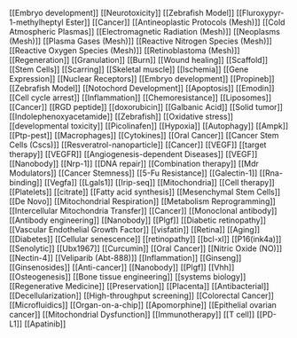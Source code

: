 [[Embryo development]]
[[Neurotoxicity]]
[[Zebrafish Model]]
[[Fluroxypyr-1-methylheptyl Ester]]
[[Cancer]]
[[Antineoplastic Protocols (Mesh)]]
[[Cold Atmospheric Plasmas]]
[[Electromagnetic Radiation (Mesh)]]
[[Neoplasms (Mesh)]]
[[Plasma Gases (Mesh)]]
[[Reactive Nitrogen Species (Mesh)]]
[[Reactive Oxygen Species (Mesh)]]
[[Retinoblastoma (Mesh)]]
[[Regeneration]]
[[Granulation]]
[[Burn]]
[[Wound healing]]
[[Scaffold]]
[[Stem Cells]]
[[Scarring]]
[[Skeletal muscle]]
[[Ischemia]]
[[Gene Expression]]
[[Nuclear Receptors]]
[[Embryo development]]
[[Propineb]]
[[Zebrafish Model]]
[[Notochord Development]]
[[Apoptosis]]
[[Emodin]]
[[Cell cycle arrest]]
[[Inflammation]]
[[Chemoresistance]]
[[Liposomes]]
[[Cancer]]
[[RGD peptide]]
[[doxorubicin]]
[[Galbanic Acid]]
[[Solid tumor]]
[[Indolephenoxyacetamide]]
[[Zebrafish]]
[[Oxidative stress]]
[[developmental toxicity]]
[[Picolinafen]]
[[Hypoxia]]
[[Autophagy]]
[[Ampk]]
[[Ptp-pest]]
[[Macrophages]]
[[Cytokines]]
[[Oral Cancer]]
[[Cancer Stem Cells (Cscs)]]
[[Resveratrol-nanoparticle]]
[[Cancer]]
[[VEGF]]
[[target therapy]]
[[VEGFR]]
[[Angiogenesis-dependent Diseases]]
[[VEGF]]
[[Nanobody]]
[[Nrp-1]]
[[DNA repair]]
[[Combination therapy]]
[[Mdr Modulators]]
[[Cancer Stemness]]
[[5-Fu Resistance]]
[[Galectin-1]]
[[Rna-binding]]
[[Vegfa]]
[[Lgals1]]
[[Irip-seq]]
[[Mitochondria]]
[[Cell therapy]]
[[Platelets]]
[[citrate]]
[[Fatty acid synthesis]]
[[Mesenchymal Stem Cells]]
[[De Novo]]
[[Mitochondrial Respiration]]
[[Metabolism Reprogramming]]
[[Intercellular Mitochondria Transfer]]
[[Cancer]]
[[Monoclonal antibody]]
[[Antibody engineering]]
[[Nanobody]]
[[Plgf]]
[[Diabetic retinopathy]]
[[Vascular Endothelial Growth Factor]]
[[visfatin]]
[[Retina]]
[[Aging]]
[[Diabetes]]
[[Cellular senescence]]
[[retinopathy]]
[[bcl-xl]]
[[P16(ink4a)]]
[[Senolytic]]
[[Ubx1967]]
[[Curcumin]]
[[Oral Cancer]]
[[Nitric Oxide (NO)]]
[[Nectin-4]]
[[Veliparib (Abt-888)]]
[[Inflammation]]
[[Ginseng]]
[[Ginsenosides]]
[[Anti-cancer]]
[[Nanobody]]
[[Plgf]]
[[Vhh]]
[[Osteogenesis]]
[[Bone tissue engineering]]
[[systems biology]]
[[Regenerative Medicine]]
[[Preservation]]
[[Placenta]]
[[Antibacterial]]
[[Decellularization]]
[[High-throughput screening]]
[[Colorectal Cancer]]
[[Microfluidics]]
[[Organ-on-a-chip]]
[[Apomorphine]]
[[Epithelial ovarian cancer]]
[[Mitochondrial Dysfunction]]
[[Immunotherapy]]
[[T cell]]
[[PD-L1]]
[[Apatinib]]
